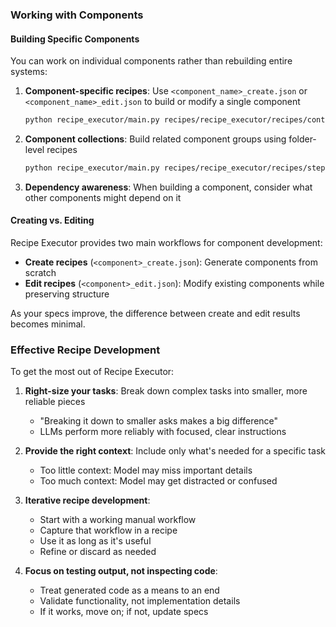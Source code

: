 ### Working with Components

#### Building Specific Components

You can work on individual components rather than rebuilding entire systems:

1. **Component-specific recipes**: Use `<component_name>_create.json` or `<component_name>_edit.json` to build or modify a single component
   ```bash
   python recipe_executor/main.py recipes/recipe_executor/recipes/context_create.json
   ```

2. **Component collections**: Build related component groups using folder-level recipes
   ```bash
   python recipe_executor/main.py recipes/recipe_executor/recipes/steps/create.json
   ```

3. **Dependency awareness**: When building a component, consider what other components might depend on it

#### Creating vs. Editing

Recipe Executor provides two main workflows for component development:

- **Create recipes** (`<component>_create.json`): Generate components from scratch
- **Edit recipes** (`<component>_edit.json`): Modify existing components while preserving structure

As your specs improve, the difference between create and edit results becomes minimal.

### Effective Recipe Development

To get the most out of Recipe Executor:

1. **Right-size your tasks**: Break down complex tasks into smaller, more reliable pieces
   - "Breaking it down to smaller asks makes a big difference"
   - LLMs perform more reliably with focused, clear instructions

2. **Provide the right context**: Include only what's needed for a specific task
   - Too little context: Model may miss important details
   - Too much context: Model may get distracted or confused

3. **Iterative recipe development**:
   - Start with a working manual workflow
   - Capture that workflow in a recipe
   - Use it as long as it's useful
   - Refine or discard as needed

4. **Focus on testing output, not inspecting code**:
   - Treat generated code as a means to an end
   - Validate functionality, not implementation details
   - If it works, move on; if not, update specs